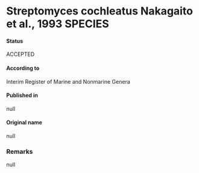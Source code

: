 # Streptomyces cochleatus Nakagaito et al., 1993 SPECIES

#### Status
ACCEPTED

#### According to
Interim Register of Marine and Nonmarine Genera

#### Published in
null

#### Original name
null

### Remarks
null